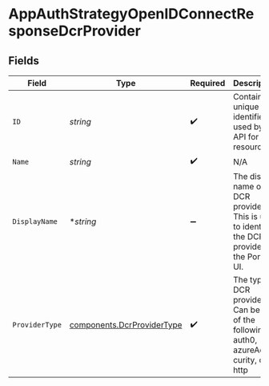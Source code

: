 # AppAuthStrategyOpenIDConnectResponseDcrProvider


## Fields

| Field                                                                                              | Type                                                                                               | Required                                                                                           | Description                                                                                        | Example                                                                                            |
| -------------------------------------------------------------------------------------------------- | -------------------------------------------------------------------------------------------------- | -------------------------------------------------------------------------------------------------- | -------------------------------------------------------------------------------------------------- | -------------------------------------------------------------------------------------------------- |
| `ID`                                                                                               | *string*                                                                                           | :heavy_check_mark:                                                                                 | Contains a unique identifier used by the API for this resource.                                    | 5f9fd312-a987-4628-b4c5-bb4f4fddd5f7                                                               |
| `Name`                                                                                             | *string*                                                                                           | :heavy_check_mark:                                                                                 | N/A                                                                                                |                                                                                                    |
| `DisplayName`                                                                                      | **string*                                                                                          | :heavy_minus_sign:                                                                                 | The display name of the DCR provider. This is used to identify the DCR provider in the Portal UI.<br/> |                                                                                                    |
| `ProviderType`                                                                                     | [components.DcrProviderType](../../models/components/dcrprovidertype.md)                           | :heavy_check_mark:                                                                                 | The type of DCR provider. Can be one of the following - auth0, azureAd, curity, okta, http         |                                                                                                    |